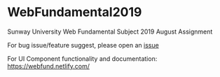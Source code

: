 # WebFundamental2019

Sunway University Web Fundamental Subject 2019 August Assignment

For bug issue/feature suggest, please open an [issue](https://github.com/pupubird/WebFundamental2019/issues)

For UI Component functionality and documentation:
https://webfund.netlify.com/
